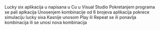 Lucky six aplikacija u napisana u Cu u Visual Studio
Pokretanjem programa se pali aplkacija
Unosenjem kombinacije od 6 brojeva aplikacija pokrece simulaciju lucky sixa
Kasnije unosom Play ili Repeat se ili ponavlja kombinacija ili se unosi nova kombinacija 
